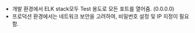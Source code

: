 - 개발 환경에서 ELK stack모두 Test 용도로 모든 포트를 열어줌. (0.0.0.0)
- 프로덕션 환경에서는 네트워크 보안을 고려하여, 비밀번호 설정 및 IP 지정이 필요함. 